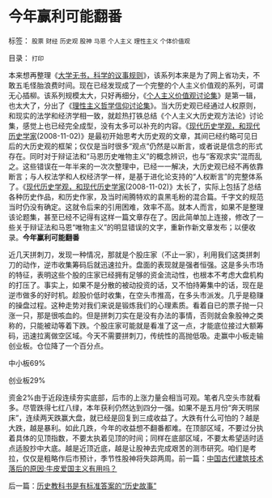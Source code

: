 # 今年赢利可能翻番

标签： `股票` `财经` `历史观` `股神` `马恩` `个人主义` `理性主义` `个体价值观` 

目录： `打印`

本来想再整理《[大学无书，科学的议事规则](../../../2009/6/17/民主就是科学的议事规则.md)》，该系列本来是为了网上省功夫，不敢五毛怪胎浪费时间。现在已经发现成了一个完整的个人主义价值观的系列，可谓无心插柳。该系列规模太大，只好再细分，《[个人主义价值观讨论集](../../../2010/5/21/个人主义价值观讨论目录集.md)》是第一辑，也太大了，分出了《[理性主义哲学信仰讨论集](../../../2010/5/28/理性主义哲学信仰讨论集.md)》。当大历史观已经通过人权原则，和现实的法学和经济学相一致，就趁热打铁总结《个人主义大历史观方法论》讨论集，感觉上也已经完全成型，没有太多可以补充的内容。《[现代历史学观，和现代历史学家](../../../2008/11/2/现代历史学观，和现代历史学家.md)(2008-11-02)》是最初开始思考大历史观的文章，其间已经约略可见日后的大历史观的框架；仅仅是当时很多“观点”仍然是以断言，或者说是信念的形式存在。同时对于辩证法和“马恩历史唯物主义”的概念辨识，也与“客观求实”混而乱之。这些错误在一年半来的一次次整理中，已经一一解决，大历史观已经不再依靠断言；与人权法学和人权经济学一样，是基于进化论支持的“人权断言”的完整体系了。《[现代历史学观，和现代历史学家](../../../2008/11/2/现代历史学观，和现代历史学家.md)(2008-11-02)》太长了，实际上包括了总结各种历史作品，和历史作家，及当时闹腾特欢的袁黑毛粉的混合篇。千字文的规范当时仍没有确定。这就令后来的引用困难，效率不高。就本人而言，如果不是整理该论题集，甚至已经不记得有这样一篇文章存在了。因此简单加上连接，修改了一些关于辩证法和马恩“唯物主义”的明显错误的文字，重新作新文章发布；以便收录。**今年赢利可能翻番**

近几天拼刺刀，发现一种情况，那就是个股庄家（不止一家），利用我们这类拼刺刀的动作，逆市收集筹码后就迅速拉升。盘面的表现就是强者恒强。这是多头市场的特征，表明这些个股的庄家已经拥有足够的资金流动性，也根本不考虑大盘机构的打压了。事实上，如果不是分散的被动投资的话，又不怕持筹集中的话，现在是逆市做多的好时机。趁股价低时收集，在空头市推高，在多头市派发。几乎是稳赚的操盘过程。这种走势对我们来说是锻炼我们的心理素质。看着自已的票子抛一只涨一只，那是很咳血的。但是拼刺刀实在是没有办法的事情，否则就会象股神之类称的，只能被动等着下跌。个股庄家可能就是看准了这一点，才能底位接过大额筹码，迅速拉离做空区域。今天不需要拼刺刀，传统性的高抛低吸。走赢中小板走输创业板。仓位降了一个百分点。

中小板69%

创业板29%

资金2%由于近段连续夯实底部，后市的上涨力量会相当可观。笔者凡空头市就看多。尽管跌得七红八绿，本年获利仍然达到四分一强。如果不是五月份“奔天明尿床”，连续两天跌赢大盘，就已经是回复到三成收益了。大跌有什么可怕的？越是大跌，越是暴利。如此几跌，今年的收益想不翻番都难。在顶部区域，不要过分执着具体的见顶指数，不要太执着见顶的时间；同样在底部区域，不要太希望适时适点适股抄中大底。越是近顶近底，越是让股神去完成艰苦的测市研究。咱们是考拉，仅仅是粗略作后市预计，季节性股神将失踪两周。前一篇：[中国古代建筑技术落后的原因;牛皮爱国主义有用吗？](../../../2010/6/2/中国古代建筑技术落后的原因;牛皮爱国主义有用吗？.md)

后一篇：[历史教科书是有标准答案的“历史故事”](../../../2010/6/2/历史教科书是有标准答案的“历史故事”.md)
